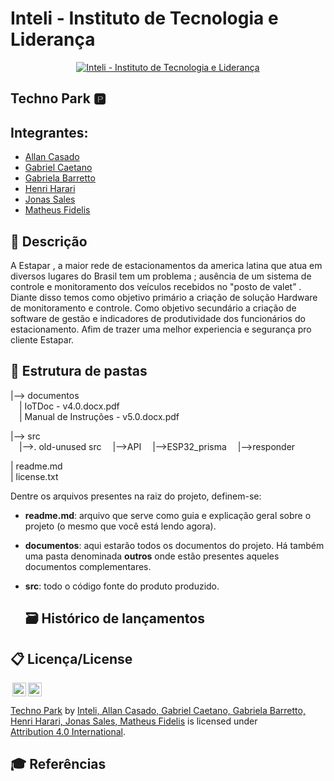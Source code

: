 # Inteli - Instituto de Tecnologia e Liderança 

<p align="center">
<a href= "https://www.inteli.edu.br/"><img src="https://www.inteli.edu.br/wp-content/uploads/2021/08/20172028/marca_1-2.png" alt="Inteli - Instituto de Tecnologia e Liderança" border="0"></a>
</p>

## Techno Park 🅿️

## Integrantes: 
- <a href="https://www.linkedin.com/in/allan-casado-6339a9177/">Allan Casado</a>
- <a href="https://www.linkedin.com/in/luca-giberti-63a4ab231">Gabriel Caetano</a>
- <a href="https://www.linkedin.com/in/gabriela-barretto99/">Gabriela Barretto</a>
- <a href="https://www.linkedin.com/in/henri-harari-717930242/">Henri Harari</a>
- <a href="https://www.linkedin.com/in/jonas-viana-sales/">Jonas Sales</a>
- <a href="https://www.linkedin.com/in/matheus-fidelis-680520232/">Matheus Fidelis</a>
 
 
## 📝 Descrição
 
 A  Estapar , a maior rede de estacionamentos da america latina que atua em diversos  lugares do Brasil tem um problema ; ausência de um sistema de controle e monitoramento dos veículos recebidos no "posto de valet” . Diante disso temos como objetivo primário a criação de solução Hardware de monitoramento e controle.  Como objetivo secundário a criação de software de gestão e indicadores de produtividade dos funcionários do estacionamento. Afim de trazer uma melhor experiencia  e segurança pro cliente Estapar.
 
 ## 📁 Estrutura de pastas

 |--> documentos<br>
      &emsp;| IoTDoc - v4.0.docx.pdf<br>
      &emsp;| Manual de Instruções - v5.0.docx.pdf
 
 
 |--> src<br>
      &emsp;|-->. old-unused src
      &emsp;|-->API
      &emsp;|-->ESP32_prisma
      &emsp;|-->responder
 
 
 | readme.md<br>
 | license.txt

Dentre os arquivos presentes na raiz do projeto, definem-se:

- <b>readme.md</b>: arquivo que serve como guia e explicação geral sobre o projeto (o mesmo que você está lendo agora).

- <b>documentos</b>: aqui estarão todos os documentos do projeto. Há também uma pasta denominada <b>outros</b> onde estão presentes aqueles documentos complementares.

- <b>src</b>: todo o código fonte do produto produzido.

 
 
  ## 🗃 Histórico de lançamentos
 
 
 
 
 ## 📋 Licença/License
 <img style="height:22px!important;margin-left:3px;vertical-align:text-bottom;" src="https://mirrors.creativecommons.org/presskit/icons/cc.svg?ref=chooser-v1"><img style="height:22px!important;margin-left:3px;vertical-align:text-bottom;" src="https://mirrors.creativecommons.org/presskit/icons/by.svg?ref=chooser-v1"><p xmlns:cc="http://creativecommons.org/ns#" xmlns:dct="http://purl.org/dc/terms/"><a property="dct:title" rel="cc:attributionURL" href="https://github.com/2022M4T4-Inteli/Projeto1/">Techno Park</a> by <a rel="cc:attributionURL dct:creator" property="cc:attributionName" href="#">Inteli, Allan Casado, Gabriel Caetano, Gabriela Barretto, Henri Harari, Jonas Sales, Matheus Fidelis</a> is licensed under <a href="http://creativecommons.org/licenses/by/4.0/?ref=chooser-v1" target="_blank" rel="license noopener noreferrer" style="display:inline-block;">Attribution 4.0 International</a>.</p>
 
 
 ## 🎓 Referências
 
 
 
